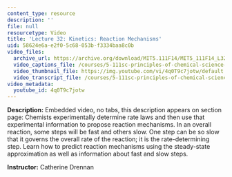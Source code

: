 ```yaml
---
content_type: resource
description: ''
file: null
resourcetype: Video
title: 'Lecture 32: Kinetics: Reaction Mechanisms'
uid: 58624e6a-e2f0-5c68-053b-f3334baa8c0b
video_files:
  archive_url: https://archive.org/download/MIT5.111F14/MIT5_111F14_L32_300k.mp4
  video_captions_file: /courses/5-111sc-principles-of-chemical-science-fall-2014/25f199be150557859fe349cd6c9d66ba_4q0T9c7jotw.vtt
  video_thumbnail_file: https://img.youtube.com/vi/4q0T9c7jotw/default.jpg
  video_transcript_file: /courses/5-111sc-principles-of-chemical-science-fall-2014/323d5f7e28e2a81ebb2c58e64664d0b1_4q0T9c7jotw.pdf
video_metadata:
  youtube_id: 4q0T9c7jotw
---
```


**Description:** Embedded video, no tabs, this description appears on section page: Chemists experimentally determine rate laws and then use that experimental information to propose reaction mechanisms. In an overall reaction, some steps will be fast and others slow. One step can be so slow that it governs the overall rate of the reaction; it is the rate-determining step. Learn how to predict reaction mechanisms using the steady-state approximation as well as information about fast and slow steps.

**Instructor:** Catherine Drennan